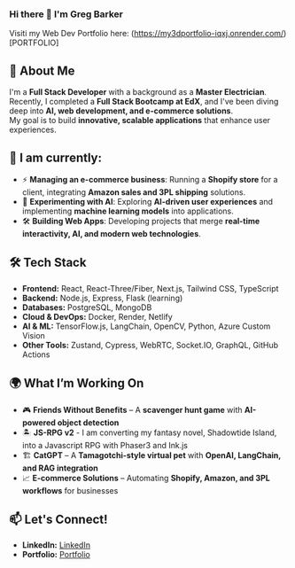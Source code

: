 ### Hi there 👋 I'm Greg Barker
Visiti my Web Dev Portfolio here: (https://my3dportfolio-iqxj.onrender.com/)[PORTFOLIO]

## 🚀 About Me
I'm a **Full Stack Developer** with a background as a **Master Electrician**.  
Recently, I completed a **Full Stack Bootcamp at EdX**, and I've been diving deep into **AI, web development, and e-commerce solutions**.  
My goal is to build **innovative, scalable applications** that enhance user experiences.

## 📆 I am currently:
- ⚡ **Managing an e-commerce business**: Running a **Shopify store** for a client, integrating **Amazon sales and 3PL shipping** solutions.
- 🤖 **Experimenting with AI**: Exploring **AI-driven user experiences** and implementing **machine learning models** into applications.
- 🛠️ **Building Web Apps**: Developing projects that merge **real-time interactivity, AI, and modern web technologies**.

## 🛠️ Tech Stack
- **Frontend:** React, React-Three/Fiber, Next.js, Tailwind CSS, TypeScript  
- **Backend:** Node.js, Express, Flask (learning)  
- **Databases:** PostgreSQL, MongoDB  
- **Cloud & DevOps:** Docker, Render, Netlify  
- **AI & ML:** TensorFlow.js, LangChain, OpenCV, Python, Azure Custom Vision  
- **Other Tools:** Zustand, Cypress, WebRTC, Socket.IO, GraphQL, GitHub Actions  

## 🌍 What I’m Working On
- 🎮 **Friends Without Benefits** – A **scavenger hunt game** with **AI-powered object detection**
- 🏝  **JS-RPG v2** - I am converting my fantasy novel, Shadowtide Island, into a Javascript RPG with Phaser3 and Ink.js
- 🏗️ **CatGPT** – A **Tamagotchi-style virtual pet** with **OpenAI, LangChain, and RAG integration**  
- 📈 **E-commerce Solutions** – Automating **Shopify, Amazon, and 3PL workflows** for businesses  

## 📫 Let's Connect! 
- **LinkedIn:** [LinkedIn](https://www.linkedin.com/in/greg-barker-savevsgames/)  
- **Portfolio:** [Portfolio](https://my3dportfolio-iqxj.onrender.com/)  
